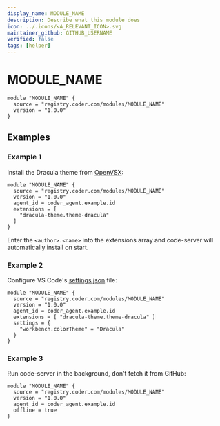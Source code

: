 ```yaml
---
display_name: MODULE_NAME
description: Describe what this module does
icon: ../.icons/<A_RELEVANT_ICON>.svg
maintainer_github: GITHUB_USERNAME
verified: false
tags: [helper]
---
```


# MODULE_NAME

<!-- Describes what this module does -->

```hcl
module "MODULE_NAME" {
  source = "registry.coder.com/modules/MODULE_NAME"
  version = "1.0.0"
}
```

<!-- Add a screencast or screenshot here  put them in .images directory -->

## Examples

### Example 1

Install the Dracula theme from [OpenVSX](https://open-vsx.org/):

```hcl
module "MODULE_NAME" {
  source = "registry.coder.com/modules/MODULE_NAME"
  version = "1.0.0"
  agent_id = coder_agent.example.id
  extensions = [
    "dracula-theme.theme-dracula"
  ]
}
```

Enter the `<author>.<name>` into the extensions array and code-server will automatically install on start.

### Example 2

Configure VS Code's [settings.json](https://code.visualstudio.com/docs/getstarted/settings#_settingsjson) file:

```hcl
module "MODULE_NAME" {
  source = "registry.coder.com/modules/MODULE_NAME"
  version = "1.0.0"
  agent_id = coder_agent.example.id
  extensions = [ "dracula-theme.theme-dracula" ]
  settings = {
    "workbench.colorTheme" = "Dracula"
  }
}
```

### Example 3

Run code-server in the background, don't fetch it from GitHub:

```hcl
module "MODULE_NAME" {
  source = "registry.coder.com/modules/MODULE_NAME"
  version = "1.0.0"
  agent_id = coder_agent.example.id
  offline = true
}
```
